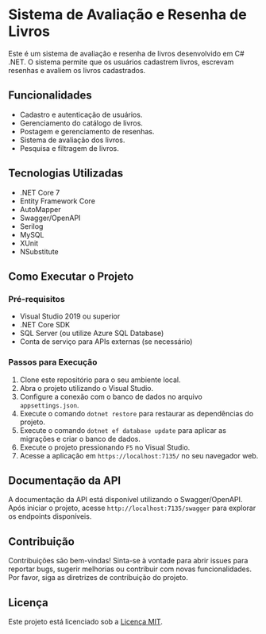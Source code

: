 # Sistema de Avaliação e Resenha de Livros

Este é um sistema de avaliação e resenha de livros desenvolvido em C# .NET. O sistema permite que os usuários cadastrem livros, escrevam resenhas e avaliem os livros cadastrados.

## Funcionalidades

- Cadastro e autenticação de usuários.
- Gerenciamento do catálogo de livros.
- Postagem e gerenciamento de resenhas.
- Sistema de avaliação dos livros.
- Pesquisa e filtragem de livros.

## Tecnologias Utilizadas

- .NET Core 7
- Entity Framework Core
- AutoMapper
- Swagger/OpenAPI
- Serilog
- MySQL
- XUnit
- NSubstitute
  
## Como Executar o Projeto

### Pré-requisitos

- Visual Studio 2019 ou superior
- .NET Core SDK
- SQL Server (ou utilize Azure SQL Database)
- Conta de serviço para APIs externas (se necessário)

### Passos para Execução

1. Clone este repositório para o seu ambiente local.
2. Abra o projeto utilizando o Visual Studio.
3. Configure a conexão com o banco de dados no arquivo `appsettings.json`.
4. Execute o comando `dotnet restore` para restaurar as dependências do projeto.
5. Execute o comando `dotnet ef database update` para aplicar as migrações e criar o banco de dados.
6. Execute o projeto pressionando `F5` no Visual Studio.
7. Acesse a aplicação em `https://localhost:7135/` no seu navegador web.

## Documentação da API

A documentação da API está disponível utilizando o Swagger/OpenAPI. Após iniciar o projeto, acesse `http://localhost:7135/swagger` para explorar os endpoints disponíveis.

## Contribuição

Contribuições são bem-vindas! Sinta-se à vontade para abrir issues para reportar bugs, sugerir melhorias ou contribuir com novas funcionalidades. Por favor, siga as diretrizes de contribuição do projeto.

## Licença

Este projeto está licenciado sob a [Licença MIT](LICENSE).
